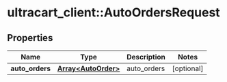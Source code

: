 # ultracart_client::AutoOrdersRequest

## Properties
Name | Type | Description | Notes
------------ | ------------- | ------------- | -------------
**auto_orders** | [**Array&lt;AutoOrder&gt;**](AutoOrder.md) | auto_orders | [optional] 



